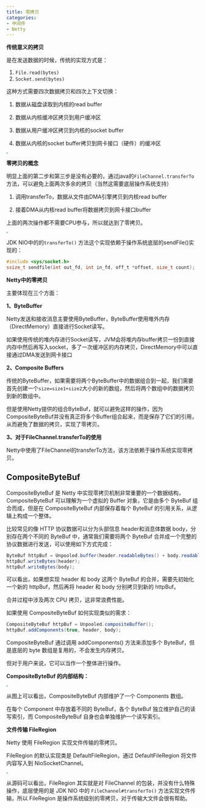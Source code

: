 ```yaml
---
title: 零拷贝
categories: 
- 中间件
- Netty
---
```


**传统意义的拷贝**

是在发送数据的时候，传统的实现方式是：

1. `File.read(bytes)`
2. `Socket.send(bytes)`

这种方式需要四次数据拷贝和四次上下文切换：

1. 数据从磁盘读取到内核的read buffer

2. 数据从内核缓冲区拷贝到用户缓冲区
3. 数据从用户缓冲区拷贝到内核的socket buffer
4. 数据从内核的socket buffer拷贝到网卡接口（硬件）的缓冲区

<img src="https://img-blog.csdnimg.cn/c3d99bee3bc642afab57066b98a47e1a.png" style="zoom:25%;" />

**零拷贝的概念**

明显上面的第二步和第三步是没有必要的，通过java的`FileChannel.transferTo`方法，可以避免上面两次多余的拷贝（当然这需要底层操作系统支持）

1. 调用transferTo，数据从文件由DMA引擎拷贝到内核read buffer

2. 接着DMA从内核read buffer将数据拷贝到网卡接口buffer

上面的两次操作都不需要CPU参与，所以就达到了零拷贝。

<img src="https://img-blog.csdnimg.cn/7b450660764841aaa74dd3f796c8df51.png" style="zoom:25%;" />

JDK NIO中的的`transferTo()` 方法这个实现依赖于操作系统底层的sendFile()实现的：

```c
#include <sys/socket.h>
ssize_t sendfile(int out_fd, int in_fd, off_t *offset, size_t count);
```

**Netty中的零拷贝**

主要体现在三个方面：

**1、ByteBuffer**

Netty发送和接收消息主要使用ByteBuffer，ByteBuffer使用堆外内存（DirectMemory）直接进行Socket读写。

如果使用传统的堆内存进行Socket读写，JVM会将堆内存buffer拷贝一份到直接内存中然后再写入socket，多了一次缓冲区的内存拷贝，DirectMemory中可以直接通过DMA发送到网卡接口

**2、Composite Buffers**

传统的ByteBuffer，如果需要将两个ByteBuffer中的数据组合到一起，我们需要首先创建一个`size=size1+size2`大小的新的数组，然后将两个数组中的数据拷贝到新的数组中。

但是使用Netty提供的组合ByteBuf，就可以避免这样的操作，因为CompositeByteBuf并没有真正将多个Buffer组合起来，而是保存了它们的引用，从而避免了数据的拷贝，实现了零拷贝。

**3、对于FileChannel.transferTo的使用**

Netty中使用了FileChannel的transferTo方法，该方法依赖于操作系统实现零拷贝。

## CompositeByteBuf

CompositeByteBuf 是 Netty 中实现零拷贝机制非常重要的一个数据结构，CompositeByteBuf 可以理解为一个虚拟的 Buffer 对象，它是由多个 ByteBuf 组合而成，但是在 CompositeByteBuf 内部保存着每个 ByteBuf 的引用关系，从逻辑上构成一个整体。

比较常见的像 HTTP 协议数据可以分为头部信息 header和消息体数据 body，分别存在两个不同的 ByteBuf 中，通常我们需要将两个 ByteBuf 合并成一个完整的协议数据进行发送，可以使用如下方式完成：

```java
ByteBuf httpBuf = Unpooled.buffer(header.readableBytes() + body.readableBytes());
httpBuf.writeBytes(header);
httpBuf.writeBytes(body);
```

可以看出，如果想实现 header 和 body 这两个 ByteBuf 的合并，需要先初始化一个新的 httpBuf，然后再将 header 和 body 分别拷贝到新的 httpBuf。

合并过程中涉及两次 CPU 拷贝，这非常浪费性能。

如果使用 CompositeByteBuf 如何实现类似的需求：

```java
CompositeByteBuf httpBuf = Unpooled.compositeBuffer();
httpBuf.addComponents(true, header, body);
```

CompositeByteBuf 通过调用 addComponents() 方法来添加多个 ByteBuf，但是底层的 byte 数组是复用的，不会发生内存拷贝。

但对于用户来说，它可以当作一个整体进行操作。

**CompositeByteBuf 的内部结构：**

<img src="https://img-blog.csdnimg.cn/a5d060ab62414404b6ace561e72ae52e.png" style="zoom:25%;" />

从图上可以看出，CompositeByteBuf 内部维护了一个 Components 数组。

在每个 Component 中存放着不同的 ByteBuf，各个 ByteBuf 独立维护自己的读写索引，而 CompositeByteBuf 自身也会单独维护一个读写索引。

**文件传输 FileRegion**

Netty 使用 FileRegion 实现文件传输的零拷贝。

FileRegion 的默认实现类是 DefaultFileRegion，通过 DefaultFileRegion 将文件内容写入到 NioSocketChannel。

<img src="https://img-blog.csdnimg.cn/b2d586421fb1494db0e8eeb0023283e9.png" style="zoom:25%;" />

从源码可以看出，FileRegion 其实就是对 FileChannel 的包装，并没有什么特殊操作，底层使用的是 JDK NIO 中的 `FileChannel#transferTo()` 方法实现文件传输，所以 FileRegion 是操作系统级别的零拷贝，对于传输大文件会很有帮助。